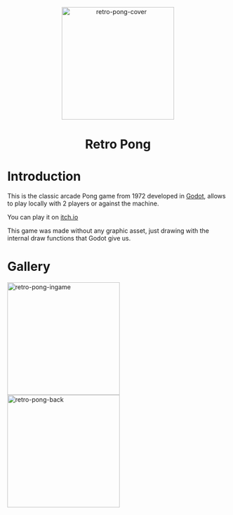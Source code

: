 <p align="center">
    <img width="256px" src="https://github.com/godotessentials/godot-retro-pong/blob/main/retro_pong_cover.png" alt="retro-pong-cover" />  
	<h1 align="center">Retro Pong</h1>
</p>

# Introduction
This is the classic arcade Pong game from 1972 developed in [Godot](https://godotengine.org/), allows to play locally with 2 players or against the machine.

You can play it on [itch.io](https://s3r0s4pi3ns.itch.io/retro-pong)

This game was made without any graphic asset, just drawing with the internal draw functions that Godot give us.


# Gallery
<img width="256px" src="https://github.com/godotessentials/godot-retro-pong/blob/main/images/retro-pong-ingame.png" alt="retro-pong-ingame" />  

<img width="256px" src="https://github.com/godotessentials/godot-retro-pong/blob/main/images/retro-pong-back.png" alt="retro-pong-back" />  
